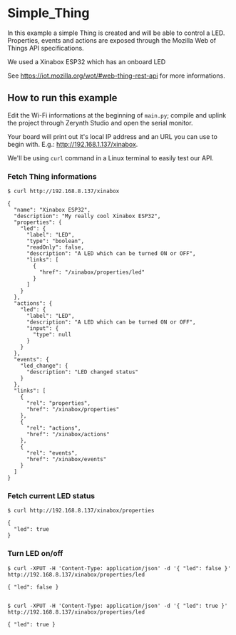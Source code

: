 Simple_Thing
============

In this example a simple Thing is created and will be able to control a LED.
Properties, events and actions are exposed through the Mozilla Web of Things
API specifications.

We used a Xinabox ESP32 which has an onboard LED

See https://iot.mozilla.org/wot/#web-thing-rest-api for more informations.


## How to run this example

Edit the Wi-Fi informations at the beginning of `main.py`; compile and uplink
the project through Zerynth Studio and open the serial monitor. 

Your board will print out it's local IP address and an URL you can use to begin
with. E.g.: http://192.168.1.137/xinabox.

We'll be using `curl` command in a Linux terminal to easily test our API.


### Fetch Thing informations
```
$ curl http://192.168.8.137/xinabox

{
  "name": "Xinabox ESP32",
  "description": "My really cool Xinabox ESP32",
  "properties": {
    "led": {
      "label": "LED",
      "type": "boolean",
      "readOnly": false,
      "description": "A LED which can be turned ON or OFF",
      "links": [
        {
          "href": "/xinabox/properties/led"
        }
      ]
    }
  },
  "actions": {
    "led": {
      "label": "LED",
      "description": "A LED which can be turned ON or OFF",
      "input": {
        "type": null
      }
    }
  },
  "events": {
    "led_change": {
      "description": "LED changed status"
    }
  },
  "links": [
    {
      "rel": "properties",
      "href": "/xinabox/properties"
    },
    {
      "rel": "actions",
      "href": "/xinabox/actions"
    },
    {
      "rel": "events",
      "href": "/xinabox/events"
    }
  ]
}
```


### Fetch current LED status
```
$ curl http://192.168.8.137/xinabox/properties

{
  "led": true
}
```


### Turn LED on/off
```
$ curl -XPUT -H 'Content-Type: application/json' -d '{ "led": false }' http://192.168.8.137/xinabox/properties/led

{ "led": false }


$ curl -XPUT -H 'Content-Type: application/json' -d '{ "led": true }' http://192.168.8.137/xinabox/properties/led

{ "led": true }
```
